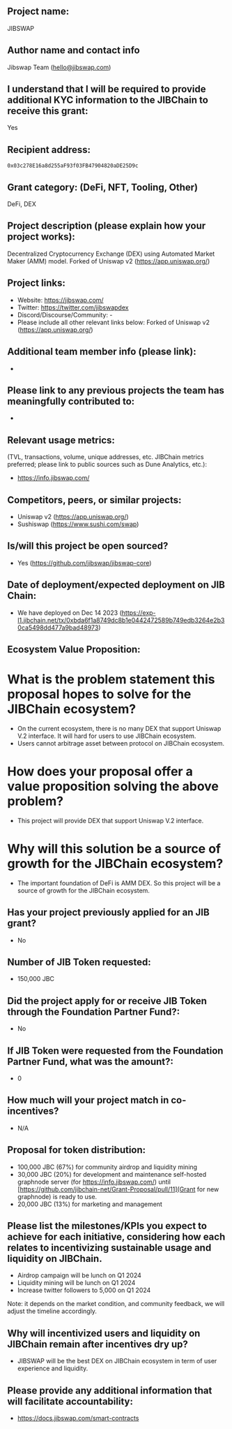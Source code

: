 ## Project name:

JIBSWAP

## Author name and contact info

Jibswap Team (hello@jibswap.com)

## I understand that I will be required to provide additional KYC information to the JIBChain to receive this grant:

Yes

## Recipient address:

`0x03c278E16a8d255aF93f03FB47904820aDE25D9c`

## Grant category: (DeFi, NFT, Tooling, Other)

DeFi, DEX

## Project description (please explain how your project works):

Decentralized Cryptocurrency Exchange (DEX) using Automated Market Maker (AMM) model. Forked of Uniswap v2 (https://app.uniswap.org/)

## Project links:

- Website: https://jibswap.com/
- Twitter: https://twitter.com/jibswapdex
- Discord/Discourse/Community: -
- Please include all other relevant links below: Forked of Uniswap v2 (https://app.uniswap.org/)

## Additional team member info (please link):

-

## Please link to any previous projects the team has meaningfully contributed to:

-

## Relevant usage metrics:

(TVL, transactions, volume, unique addresses, etc. JIBChain metrics preferred; please link to public sources such as Dune Analytics, etc.):

- https://info.jibswap.com/

## Competitors, peers, or similar projects:

- Uniswap v2 (https://app.uniswap.org/)
- Sushiswap (https://www.sushi.com/swap)

## Is/will this project be open sourced?

- Yes (https://github.com/jibswap/jibswap-core)

## Date of deployment/expected deployment on JIB Chain:

- We have deployed on Dec 14 2023 (https://exp-l1.jibchain.net/tx/0xbda6f1a8749dc8b1e0442472589b749edb3264e2b30ca5498dd477a9bad48973)

## Ecosystem Value Proposition:

# What is the problem statement this proposal hopes to solve for the JIBChain ecosystem?

- On the current ecosystem, there is no many DEX that support Uniswap V.2 interface. It will hard for users to use JIBChain ecosystem.
- Users cannot arbitrage asset between protocol on JIBChain ecosystem.

# How does your proposal offer a value proposition solving the above problem?

- This project will provide DEX that support Uniswap V.2 interface.

# Why will this solution be a source of growth for the JIBChain ecosystem?

- The important foundation of DeFi is AMM DEX. So this project will be a source of growth for the JIBChain ecosystem.

## Has your project previously applied for an JIB grant?

- No

## Number of JIB Token requested:

- 150,000 JBC

## Did the project apply for or receive JIB Token through the Foundation Partner Fund?:

- No

## If JIB Token were requested from the Foundation Partner Fund, what was the amount?:

- 0

## How much will your project match in co-incentives?

- N/A

## Proposal for token distribution:

- 100,000 JBC (67%) for community airdrop and liquidity mining
- 30,000 JBC (20%) for development and maintenance self-hosted graphnode server (for https://info.jibswap.com/) until [https://github.com/jibchain-net/Grant-Proposal/pull/11](Grant for new graphnode) is ready to use.
- 20,000 JBC (13%) for marketing and management

## Please list the milestones/KPIs you expect to achieve for each initiative, considering how each relates to incentivizing sustainable usage and liquidity on JIBChain.

- Airdrop campaign will be lunch on Q1 2024
- Liquidity mining will be lunch on Q1 2024
- Increase twitter followers to 5,000 on Q1 2024

Note: it depends on the market condition, and community feedback, we will adjust the timeline accordingly.

## Why will incentivized users and liquidity on JIBChain remain after incentives dry up?

- JIBSWAP will be the best DEX on JIBChain ecosystem in term of user experience and liquidity.

## Please provide any additional information that will facilitate accountability:

- https://docs.jibswap.com/smart-contracts
